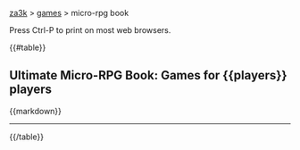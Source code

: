 [za3k](/) &gt; [games](/games) &gt; micro-rpg book

<style>
@media print {
    .page-break:not(:last-child) { display: block; visibility: hidden; page-break-after: always; }
    .dont-print { display: none; }
}
</style>

<div class="dont-print">Press Ctrl-P to print on most web browsers.</div>

{{#table}}

## Ultimate Micro-RPG Book: Games for {{players}} players

{{markdown}}

<hr class="page-break">

{{/table}}

